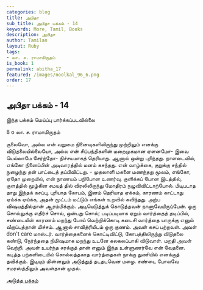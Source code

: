 ```yaml
---
categories: blog
title: அபிதா
sub_title: அபிதா பக்கம் - 14
keywords: More, Tamil, Books
description: அபிதா
author: Tamilan
layout: Ruby
tags:
- லா. ச. ராமாமிருதம்
is_book: 1
permalink: abitha_17
featured: /images/noolkal_96_6.png
order: 17
---
```

## அபிதா பக்கம் - 14

இந்த பக்கம் மெய்ப்பு பார்க்கப்படவில்லை

﻿8 o லா. ச. ராமாமிருதம்

குலைவோ, அல்ல என் வறுமை நினைவுகளிலிருந்து முற்றிலும் எனக்கு விடுதலையில்லையோ, அல்ல என் சிப்பந்திகளின் மறைமுகமான ஏளனமோ- இவை யெல்லாமே சேர்ந்தோ- நிச்சயமாகத் தெரியாது. ஆனால் ஒன்று புரிந்தது. நாளடைவில், எங்கோ நினைப்பின் அடிவாரத்தில் மனம் கசந்தது. என் வாழ்க்கை, குறுக்கு சந்தில் நுழைந்து தன் பாட்டைத் தப்பிவிட்டது. - முதலாளி மகளை மணந்தது மூலம், எங்கோ, ஏதோ முறையில், என் நாணயம் பறிபோன உணர்வு. குளிக்கப் போன இடத்தில், குளத்தில் மூழ்கின சமயத் தில் விரலிலிருந்து மோதிரம் நழுவிவிட்டாற்போல். பிடிபடாத தாது இந்தக் கசப்பு, புரியாத கோபம், இனம் தெரியாத ஏக்கம், காரணம் காட்டாது ஏய்க்க ஏய்க்க, அதன் மூட்டம் மட்டும் எங்கள் உறவில் கவிந்தது. அற்ப விஷயத்தில்தான் ஆரம்பிக்கும். அடியெடுத்துக் கொடுத்தவன் நானாவேயிருப்பேன். ஒரு சொல்லுக்கு எதிர்ச் சொல், ஒன்பது சொல்; படிப்படியாக ஏறும் வார்த்தைத் தடிப்பில், சண்டையின் காரணம் மறந்து போய் வெற்றிக்கொடி கடைசி வார்த்தை யாருக்கு எனும் வீறாப்புத்தான் மிச்சம். ஆனால் சாவித்ரியிடம் ஒரு குணம். அவள் கசப் பற்றவள். அவள் don't care மாஸ்டர். வார்த்தைகனைக் கொட்டிவிட்டு, கோபத்திலிருந்து விடுதலை கண்டு, நேர்ந்ததை நிமிஷமாக மறந்து உடனே கலகலப்பாகி விடுவாள். மறதி அவள் வெற்றி. அவள் உயர்ந்த சரக்குத் தான் எனும் இந்த உள்ளுணர்வே என் வேதனை. கடித்த பற்களிடையில் சொல்லத்தகாத வார்த்தைகள் நாக்கு துணியில் எனக்குத் தவிக்கும். இடியும் மின்னலும் அடுத்துத் தடதடவென மழை. சண்டை போலவே சமரஸ்த்திலும் அவள்தான் முதல்.

[அடுத்த பக்கம்](abitha_18)